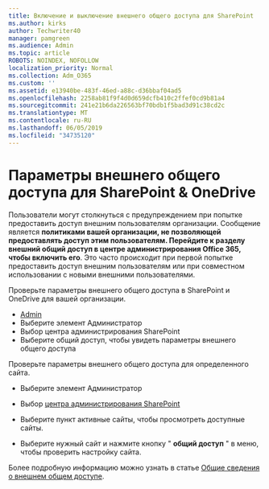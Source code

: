 ```yaml
---
title: Включение и выключение внешнего общего доступа для SharePoint
ms.author: kirks
author: Techwriter40
manager: pamgreen
ms.audience: Admin
ms.topic: article
ROBOTS: NOINDEX, NOFOLLOW
localization_priority: Normal
ms.collection: Adm_O365
ms.custom: ''
ms.assetid: e13940be-483f-46ed-a88c-d36bbaf04ad5
ms.openlocfilehash: 2258ab81f9f4d0d659dcfb410c2ffef0cd9b81a4
ms.sourcegitcommit: 241e21b6da226563bf70bdb1f5bad3d91c38cd2c
ms.translationtype: MT
ms.contentlocale: ru-RU
ms.lasthandoff: 06/05/2019
ms.locfileid: "34735120"
---
```

# <a name="external-sharing-settings-for-sharepoint--onedrive"></a>Параметры внешнего общего доступа для SharePoint & OneDrive

Пользователи могут столкнуться с предупреждением при попытке предоставить доступ внешним пользователям организации. Сообщение является **политиками вашей организации, не позволяющей предоставлять доступ этим пользователям. Перейдите к разделу внешний общий доступ в центре администрирования Office 365, чтобы включить его**. Это часто происходит при первой попытке предоставить доступ внешним пользователям или при совместном использовании с новыми внешними пользователями.

Проверьте параметры внешнего общего доступа в SharePoint и OneDrive для вашей организации.

- [Admin](https://admin.microsoft.com/AdminPortal/Home#/homepage">https://admin.microsoft.com/)
- Выберите элемент Администратор
- Выбор центра администрирования SharePoint
- Выберите общий доступ, чтобы увидеть параметры внешнего общего доступа

Проверьте параметры внешнего общего доступа для определенного сайта.

- Выберите элемент Администратор

- Выбор [центра администрирования SharePoint](https://admin.microsoft.com/AdminPortal/Home#/homepage">https://admin.microsoft.com/)

- Выберите пункт активные сайты, чтобы просмотреть доступные сайты.
- Выберите нужный сайт и нажмите кнопку " **общий доступ** " в меню, чтобы проверить настройку сайта.

Более подробную информацию можно узнать в статье [Общие сведения о внешнем общем доступе](https://docs.microsoft.com/en-us/sharepoint/external-sharing-overview).